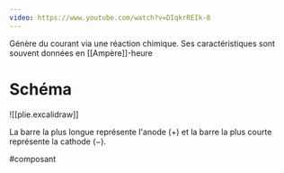 ```yaml
---
video: https://www.youtube.com/watch?v=DIqkrREIk-8
---
```


Génère du courant via une réaction chimique. Ses caractéristiques sont souvent données en [[Ampère]]-heure
# Schéma
![[plie.excalidraw]]

La barre la plus longue représente l'anode ($+$) et la barre la plus courte représente la cathode ($-$).

#composant
